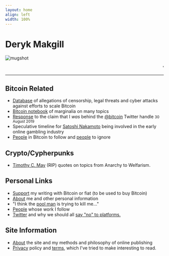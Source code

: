 ```yaml
---
layout: home
align: left
width: 100%
---
```


<h1 class="name glitch" data-text="Deryk Makgill">Deryk Makgill</h1>

<p><img src="https://derykmakgill.github.io/had/assets/img/deryk-makgill-censored.jpg" alt="mugshot" style="
    max-width: 300px;
"></p>

  
  <marquee behavior="scroll" direction="left">"You see, but you do not observe!"</marquee>

---

## Bitcoin Related

- [Database](/) of allegations of censorship, legal threats and cyber attacks against efforts to scale Bitcoin
- [Bitcoin notebook](/) of marginalia on many topics
- [Response](/) to the claim that I *was* behind the [@bitcoin](https://twitter.com/bitcoin) Twitter handle <small>30 August 2019</small>
- Speculative timeline for [Satoshi Nakamoto](/) being involved in the early online gambling industry
- [People](/) in Bitcoin to follow and [people](/) to ignore

## Crypto/Cypherpunks

- [Timothy C. May](/) (RIP) quotes on topics from Anarchy to Welfarism.

## Personal Links

- [Support](/) my writing with Bitcoin or fiat (to be used to buy Bitcoin)
- [About](/) me and other personal information
- "I think the [pool man](/) is trying to kill me..."
- [People](/) whose work I follow 
- [Twitter](/) and why we should all [say "no" to platforms.](/)

## Site Information

- [About](/) the site and my methods and philosophy of online publishing
- [Privacy](/) policy and [terms](/), which I've tried to make interesting to read.


